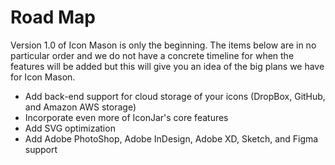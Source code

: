 # Road Map

Version 1.0 of Icon Mason is only the beginning. The items below are in no particular order and we do not have a concrete timeline for when the features will be added but this will give you an idea of the big plans we have for Icon Mason.

- Add back-end support for cloud storage of your icons (DropBox, GitHub, and Amazon AWS storage)
- Incorporate even more of IconJar's core features
- Add SVG optimization 
- Add Adobe PhotoShop, Adobe InDesign, Adobe XD, Sketch, and Figma support
